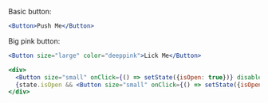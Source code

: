 Basic button:

```jsx
<Button>Push Me</Button>
```

Big pink button:

```jsx
<Button size="large" color="deeppink">Lick Me</Button>
```


```jsx
<div>
  <Button size="small" onClick={() => setState({isOpen: true})} disabled={state.isOpen}>Show Me</Button>
  {state.isOpen && <Button size="small" onClick={() => setState({isOpen: false})}>Hide Me</Button>}
</div>
```

